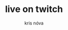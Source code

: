 ---
title: "live on twitch"
author: "kris nóva"
keywords: "twitch, live, stream, live streaming, kris nova, nova, krisnova, stream, stream stream, twitch.tv/krisnova, live!"
summary: "live in your face"
---